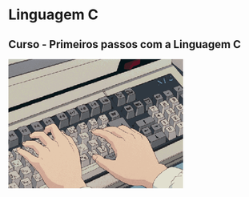 
# Linguagem C
##  Curso - Primeiros passos com a Linguagem C

![teclado](https://github.com/Wesleyribeiro200/linguagemC/blob/main/teclado.gif)
